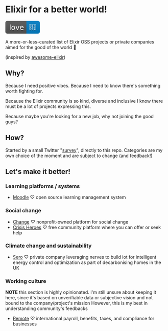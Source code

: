 # Elixir for a better world!

![Make it better!](./media/love-blue.svg)

A more-or-less-curated list of Elixir OSS projects or private companies aimed for the good of the world 🧡

(inspired by [awesome-elixir](https://github.com/h4cc/awesome-elixir/))

## Why?

Because I need positive vibes. Because I need to know there's something worth fighting for.

Because the Elixir community is so kind, diverse and inclusive I know there must be a lot of projects expressing this.

Because maybe you're looking for a new job, why not joining the good guys?

## How?

Started by a small Twitter "[survey](https://twitter.com/zoten_deschain/status/1490436544221614081)", directly to this repo.
Categories are my own choice of the moment and are subject to change (and feedback!)

## Let's make it better!

### Learning platforms / systems

 * [Moodle](https://moodle.com/) ♡ open source learning management system

### Social change

 * [Change](https://www.change.org/) ♡ nonprofit-owned platform for social change
 * [Crisis Heroes](https://www.crisisheroes.com/) ♡ free community platform where you can offer or seek help

### Climate change and sustainability

 * [Sero](https://sero.life/) ♡ private company leveraging nerves to build iot for intelligent energy control and optimization as part of decarbonising homes in the UK

### Working culture

**NOTE** this section is highly opinionated. I'm still unsure about keeping it here, since it's based on unverifiable data or subjective vision and not bound to the company/project's mission
However, this is my best in understanding community's feedbacks

 * [Remote](https://remote.com/) ♡ international payroll, benefits, taxes, and compliance for businesses